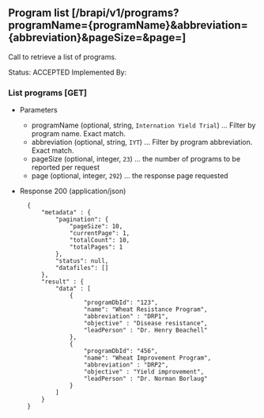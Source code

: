 ## Program list [/brapi/v1/programs?programName={programName}&abbreviation={abbreviation}&pageSize=&page=]
Call to retrieve a list of programs.

Status: ACCEPTED
Implemented By:

### List programs [GET]

+ Parameters
    + programName (optional, string, `Internation Yield Trial`) ... Filter by program name. Exact match.
    + abbreviation (optional, string, `IYT`) ... Filter by program abbreviation. Exact match.
    + pageSize (optional, integer, `23`) ... the number of programs to be reported per request
    + page (optional, integer, `292`) ... the response page requested

+ Response 200 (application/json)
        
        {
            "metadata" : {
                "pagination": {
                    "pageSize": 10,
                    "currentPage": 1,
                    "totalCount": 10,
                    "totalPages": 1
                },
                "status": null,
                "datafiles": []
            },
            "result" : {
                "data" : [
                    {
                        "programDbId": "123",
                        "name": "Wheat Resistance Program",
                        "abbreviation" : "DRP1",
                        "objective" : "Disease resistance",
                        "leadPerson" : "Dr. Henry Beachell"
                    },
                    {
                        "programDbId": "456",
                        "name": "Wheat Improvement Program",
                        "abbreviation" : "DRP2",
                        "objective" : "Yield improvement",
                        "leadPerson" : "Dr. Norman Borlaug"
                    }
                ]
            }
        }
